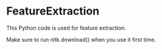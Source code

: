 # FeatureExtraction
This Python code is used for feature extraction. 

Make sure to run nltk.download() when you use it first time.
